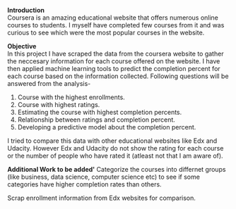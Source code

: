 **Introduction** <br>
Coursera is an amazing educational website that offers numerous online courses to students. I myself have completed few courses from it and was curious to see which were the most popular courses in the website.

**Objective** <br>
In this project I have scraped the data from the coursera website to gather the neccesary information for each course offered on the website. I have then applied machine learning tools to predict the completion percent for each course based on the information collected. Following questions will be answered from the analysis- <br>
1) Course with the highest enrollments.<br>
2) Course with highest ratings.<br>
3) Estimating the course with highest completion percents.<br>
4) Relationship between ratings and completion percent.<br>
5) Developing a predictive model about the completion percent.<br>

I tried to compare this data with other educational websites like Edx and Udacity. However Edx and Udacity do not show the rating for each course or the number of people who have rated it (atleast not that I am aware of).

**Additional Work to be added'**
Categorize the courses into differnet groups (like business, data science, computer science etc) to see if some categories have higher completion rates than others. 

Scrap enrollment information from Edx websites for comparison.
